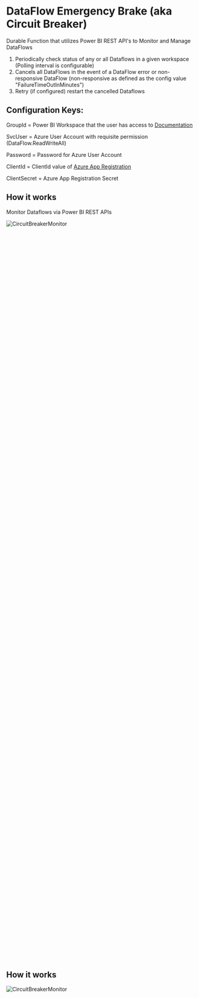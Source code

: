 # DataFlow Emergency Brake (aka Circuit Breaker)
Durable Function that utilizes Power BI REST API's to Monitor and Manage DataFlows

1) Periodically check status of any or all Dataflows in a given workspace (Polling interval is configurable)
2) Cancels all DataFlows in the event of a DataFlow error or non-responsive DataFlow (non-responsive as defined as the config value "FailureTimeOutInMinutes")
3) Retry (if configured) restart the cancelled Dataflows


## Configuration Keys:

GroupId = Power BI Workspace that the user has access to [Documentation](https://docs.microsoft.com/en-us/rest/api/power-bi/groups)

SvcUser = Azure User Account with requisite permission (DataFlow.ReadWriteAll)

Password = Password for Azure User Account

ClientId = ClientId value of [Azure App Registration](https://docs.microsoft.com/en-us/power-bi/developer/embedded/register-app?tabs=customers%2CAzure)

ClientSecret = Azure App Registration Secret

## How it works

Monitor Dataflows via Power BI REST APIs

<div style="width: 50%; height: 50%">
  
![CircuitBreakerMonitor](https://user-images.githubusercontent.com/84995595/176929712-0d4d446b-c079-4c18-a8c3-fcf972f263f5.png)

</div>

## How it works

![CircuitBreakerMonitor](https://user-images.githubusercontent.com/84995595/176929712-0d4d446b-c079-4c18-a8c3-fcf972f263f5.png)
